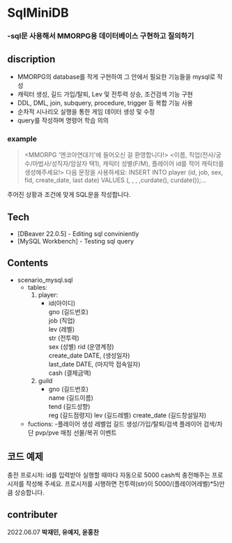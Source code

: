 # SqlMiniDB
### -sql문 사용해서 MMORPG용 데이터베이스 구현하고 질의하기






## discription

- MMORPG의 database를 작게 구현하여 그 안에서 필요한 기능들을 mysql로 작성
- 캐릭터 생성, 길드 가입/탈퇴, Lev 및 전투력 상승, 조건검색 기능 구현 
- DDL, DML, join, subquery, procedure, trigger 등 복합 기능 사용
- 순차적 시나리오 실행을 통한 게임 데이터 생성 및 수정
- query를 작성하며 명령어 학습 의의



### example
> <MMORPG '엔코아연대기'에 들어오신 걸 환영합니다!>
> <이름, 직업(전사/궁수/마법사/성직자/암살자 택1), 캐릭터 성별(F/M), 플레이어 id를 적어 캐릭터를 생성해주세요!>
다음 문장을 사용하세요: INSERT INTO player (id, job, sex, fid, create_date, last date) VALUES (, , , ,curdate(), curdate());...




주어진 상황과 조건에 맞게 SQL문을 작성합니다.

## Tech

- [DBeaver 22.0.5] - Editing sql conviniently
- [MySQL Workbench] - Testing sql query

## Contents

- scenario_mysql.sql
    - tables:
        1) player: 
            - id(아이디)	
	gno	(길드번호)		
	job (직업)		
	lev	(레벨)		
	str	(전투력)		
	sex	(성별)
	rid	(운영계정)	 
	create_date	DATE, (생성일자)			
	last_date	DATE, (마지막 접속일자)		
	cash (결제금액)
        2) guild
            - gno	(길드번호)	
	name	(길드이름)	
	tend	(길드성향)	
	reg		(길드점령지)	
	lev		(길드레벨)
	create_date (길드창설일자)
    - fuctions:
                -플레이어 생성
    레벨업
    길드 생성/가입/탈퇴/검색
    플레이어 검색/차단
    pvp/pve 매칭
    선물/복귀 이벤트








## 코드 예제

충전 프로시저: 
id를 입력받아 실행할 때마다 자동으로 5000 cash씩 충전해주는 프로시저를 작성해 주세요. 프로시저를 시행하면 전투력(str)이 5000/(플레이어레벨)*5)만큼 상승합니다.

## contributer
2022.06.07
**박재민, 유예지, 윤홍찬**



[//]: # (These are reference links used in the body of this note and get stripped out when the markdown processor does its job. There is no need to format nicely because it shouldn't be seen. Thanks SO - http://stackoverflow.com/questions/4823468/store-comments-in-markdown-syntax)

   [dill]: <https://github.com/joemccann/dillinger>
   [git-repo-url]: <https://github.com/joemccann/dillinger.git>
   [john gruber]: <http://daringfireball.net>
   [df1]: <http://daringfireball.net/projects/markdown/>
   [markdown-it]: <https://github.com/markdown-it/markdown-it>
   [Ace Editor]: <http://ace.ajax.org>
   [node.js]: <http://nodejs.org>
   [Twitter Bootstrap]: <http://twitter.github.com/bootstrap/>
   [jQuery]: <http://jquery.com>
   [@tjholowaychuk]: <http://twitter.com/tjholowaychuk>
   [express]: <http://expressjs.com>
   [AngularJS]: <http://angularjs.org>
   [Gulp]: <http://gulpjs.com>

   [PlDb]: <https://github.com/joemccann/dillinger/tree/master/plugins/dropbox/README.md>
   [PlGh]: <https://github.com/joemccann/dillinger/tree/master/plugins/github/README.md>
   [PlGd]: <https://github.com/joemccann/dillinger/tree/master/plugins/googledrive/README.md>
   [PlOd]: <https://github.com/joemccann/dillinger/tree/master/plugins/onedrive/README.md>
   [PlMe]: <https://github.com/joemccann/dillinger/tree/master/plugins/medium/README.md>
   [PlGa]: <https://github.com/RahulHP/dillinger/blob/master/plugins/googleanalytics/README.md>
